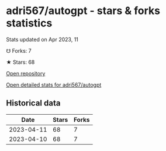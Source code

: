 # adri567/autogpt - stars & forks statistics

Stats updated on Apr 2023, 11

☋ Forks: 7

★ Stars: 68

[Open repository](https://github.com/adri567/autogpt)

[Open detailed stats for adri567/autogpt](https://reviewgithub.com/rep/adri567/autogpt)

## Historical data
| Date | Stars | Forks |
|------|-------|-------|
| 2023-04-11 | 68 | 7 | 
| 2023-04-10 | 68 | 7 | 

